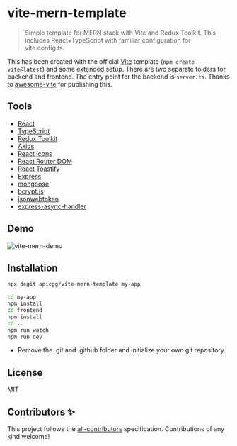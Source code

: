 # vite-mern-template

> Simple template for MERN stack with Vite and Redux Toolkit.
> This includes React+TypeScript with familiar configuration for vite.config.ts.

This has been created with the official [Vite](https://vitejs.dev/) template (`npm create vite@latest`) and some extended setup. There are two separate folders for backend and frontend. The entry point for the backend is `server.ts`. Thanks to [awesome-vite](https://github.com/vitejs/awesome-vite) for publishing this.

## Tools

- [React](https://reactjs.org/)
- [TypeScript](https://www.typescriptlang.org/)
- [Redux Toolkit](https://redux-toolkit.js.org/)
- [Axios](https://axios-http.com/)
- [React Icons](https://react-icons.github.io/react-icons)
- [React Router DOM](https://reactrouter.com/)
- [React Toastify](https://github.com/fkhadra/react-toastify)
- [Express](https://expressjs.com/)
- [mongoose](https://mongoosejs.com/)
- [bcrypt.js](https://www.npmjs.com/package/bcryptjs)
- [jsonwebtoken](https://www.npmjs.com/package/jsonwebtoken)
- [express-async-handler](https://www.npmjs.com/package/express-async-handler)

## Demo

![vite-mern-demo](https://user-images.githubusercontent.com/78271602/205232126-fdb51abd-d88f-48a9-bf0e-663a23aedb4c.gif)

## Installation

```bash
npx degit apicgg/vite-mern-template my-app
```

```bash
cd my-app
npm install
cd frontend
npm install
cd ..
npm run watch
npm run dev
```

- Remove the .git and .github folder and initialize your own git repository.

## License

MIT

## Contributors ✨

This project follows the [all-contributors](https://github.com/all-contributors/all-contributors) specification. Contributions of any kind welcome!
